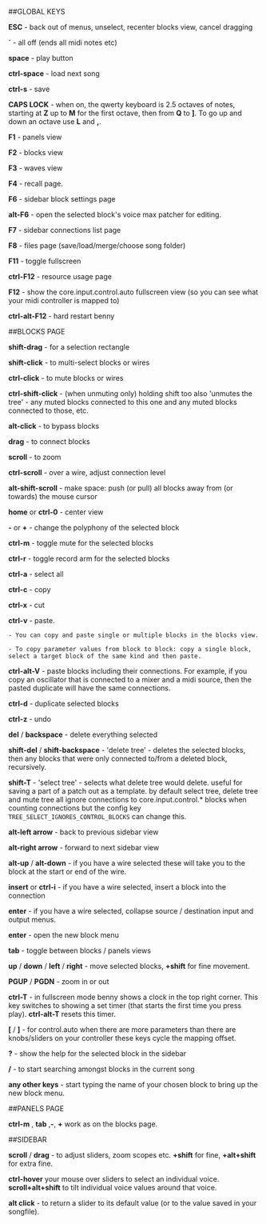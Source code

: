 ##GLOBAL KEYS

**ESC** - back out of menus, unselect, recenter blocks view, cancel dragging

**`** - all off (ends all midi notes etc)

**space** - play button

**ctrl-space** - load next song

**ctrl-s** - save

**CAPS LOCK** - when on, the qwerty keyboard is 2.5 octaves of notes, starting at **Z** up to **M** for the first octave, then from **Q** to **]**. To go up and down an octave use **L** and **,**.

**F1** - panels view

**F2** - blocks view

**F3** - waves view

**F4** - recall page.

**F6** - sidebar block settings page

**alt-F6** - open the selected block's voice max patcher for editing.

**F7** - sidebar connections list page

**F8** - files page (save/load/merge/choose song folder)

**F11** - toggle fullscreen

**ctrl-F12** - resource usage page

**F12** - show the core.input.control.auto fullscreen view (so you can see what your midi controller is mapped to)



**ctrl-alt-F12** - hard restart benny





##BLOCKS PAGE

**shift-drag** - for a selection rectangle

**shift-click** - to multi-select blocks or wires 

**ctrl-click** - to mute blocks or wires
   
**ctrl-shift-click** - (when unmuting only) holding shift too also 'unmutes the tree' - any muted blocks connected to this one and any muted blocks connected to those, etc.

**alt-click** - to bypass blocks

**drag** - to connect blocks

**scroll** - to zoom

**ctrl-scroll** - over a wire, adjust connection level

**alt-shift-scroll** - make space: push (or pull) all blocks away from (or towards) the mouse cursor


**home** or **ctrl-0** - center view

**-** or **+** - change the polyphony of the selected block

**ctrl-m** - toggle mute for the selected blocks

**ctrl-r** - toggle record arm for the selected blocks

**ctrl-a** - select all

**ctrl-c** - copy

**ctrl-x** - cut

**ctrl-v** - paste. 

    - You can copy and paste single or multiple blocks in the blocks view.

    - To copy parameter values from block to block: copy a single block, select a target block of the same kind and then paste.

**ctrl-alt-V** - paste blocks including their connections. For example, if you copy an oscillator that is connected to a mixer and a midi source, then the pasted duplicate will have the same connections.

**ctrl-d** - duplicate selected blocks

**ctrl-z** - undo

**del** / **backspace** - delete everything selected

**shift-del** / **shift-backspace** - 'delete tree' - deletes the selected blocks, then any blocks that were only connected to/from a deleted block, recursively.

**shift-T** - 'select tree' - selects what delete tree would delete. useful for saving a part of a patch out as a template. by default select tree, delete tree and mute tree all ignore connections to core.input.control.* blocks when counting connections but the config key ```TREE_SELECT_IGNORES_CONTROL_BLOCKS``` can change this.

**alt-left arrow** - back to previous sidebar view

**alt-right arrow** - forward to next sidebar view

**alt-up** / **alt-down** - if you have a wire selected these will take you to the block at the start or end of the wire.

**insert** or **ctrl-i** - if you have a wire selected, insert a block into the connection

**enter** - if you have a wire selected, collapse source / destination input and output menus.

**enter** - open the new block menu

**tab** - toggle between blocks / panels views

**up** / **down** / **left** / **right** - move selected blocks, **+shift** for fine movement.

**PGUP** / **PGDN** - zoom in or out

**ctrl-T** - in fullscreen mode benny shows a clock in the top right corner. This key switches to showing a set timer (that starts the first time you press play). **ctrl-alt-T** resets this timer.

**[** / **]** - for control.auto when there are more parameters than there are knobs/sliders on your controller these keys cycle the mapping offset.

**?** - show the help for the selected block in the sidebar

**/** - to start searching amongst blocks in the current song

**any other keys** - start typing the name of your chosen block to bring up the new block menu.





##PANELS PAGE

**ctrl-m** , **tab** ,**-**, **+** work as on the blocks page.







##SIDEBAR

**scroll** / **drag** - to adjust sliders, zoom scopes etc. **+shift** for fine, **+alt+shift** for extra fine.

**ctrl-hover** your mouse over sliders to select an individual voice. **scroll+alt+shift** to tilt individual voice values around that voice.

**alt click** - to return a slider to its default value (or to the value saved in your songfile).